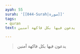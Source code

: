 ```yaml
---
ayah: 55
surah: '[[044-Surah|سورة]]'
tags:
- quran
text: يدعون فيها بكل فاكهة آمنين

---
```

> يدعون فيها بكل فاكهة آمنين
